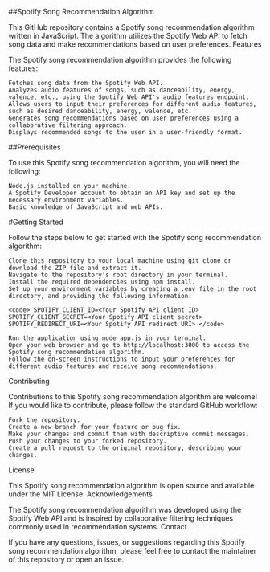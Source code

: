 ##Spotify Song Recommendation Algorithm

This GitHub repository contains a Spotify song recommendation algorithm written in JavaScript. The algorithm utilizes the Spotify Web API to fetch song data and make recommendations based on user preferences.
Features

The Spotify song recommendation algorithm provides the following features:

    Fetches song data from the Spotify Web API.
    Analyzes audio features of songs, such as danceability, energy, valence, etc., using the Spotify Web API's audio features endpoint.
    Allows users to input their preferences for different audio features, such as desired danceability, energy, valence, etc.
    Generates song recommendations based on user preferences using a collaborative filtering approach.
    Displays recommended songs to the user in a user-friendly format.

##Prerequisites

To use this Spotify song recommendation algorithm, you will need the following:

    Node.js installed on your machine.
    A Spotify Developer account to obtain an API key and set up the necessary environment variables.
    Basic knowledge of JavaScript and web APIs.

#Getting Started

Follow the steps below to get started with the Spotify song recommendation algorithm:

    Clone this repository to your local machine using git clone or download the ZIP file and extract it.
    Navigate to the repository's root directory in your terminal.
    Install the required dependencies using npm install.
    Set up your environment variables by creating a .env file in the root directory, and providing the following information:



`<code> SPOTIFY_CLIENT_ID=<Your Spotify API client ID>
SPOTIFY_CLIENT_SECRET=<Your Spotify API client secret>
SPOTIFY_REDIRECT_URI=<Your Spotify API redirect URI> </code>`

    Run the application using node app.js in your terminal.
    Open your web browser and go to http://localhost:3000 to access the Spotify song recommendation algorithm.
    Follow the on-screen instructions to input your preferences for different audio features and receive song recommendations.

Contributing

Contributions to this Spotify song recommendation algorithm are welcome! If you would like to contribute, please follow the standard GitHub workflow:

    Fork the repository.
    Create a new branch for your feature or bug fix.
    Make your changes and commit them with descriptive commit messages.
    Push your changes to your forked repository.
    Create a pull request to the original repository, describing your changes.

License

This Spotify song recommendation algorithm is open source and available under the MIT License.
Acknowledgements

The Spotify song recommendation algorithm was developed using the Spotify Web API and is inspired by collaborative filtering techniques commonly used in recommendation systems.
Contact

If you have any questions, issues, or suggestions regarding this Spotify song recommendation algorithm, please feel free to contact the maintainer of this repository or open an issue.